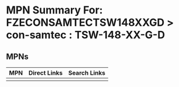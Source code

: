 



# MPN Summary For: FZECONSAMTECTSW148XXGD > con-samtec : TSW-148-XX-G-D

## MPNs
  

|MPN|Direct Links|Search Links|
| :--- | :--- | :--- |
||||
